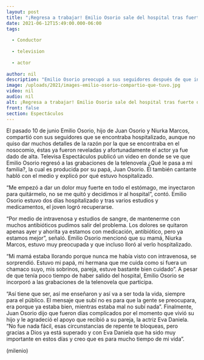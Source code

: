 ```yaml
---
layout: post
title: "¡Regresa a trabajar! Emilio Osorio sale del hospital tras fuerte dolor de estómago"
date: 2021-06-12T15:49:00.000-06:00
tags:
  
  - Conductor
  
  - television
  
  - actor
  
author: nil
description: "Emilio Osorio preocupó a sus seguidores después de que ingresó al hospital, afortunadamente ya salió y se incorporó a las grabaciones de la telenovela en la que participa."
image: /uploads/2021/images-emilio-osorio-compartio-que-tuvo.jpg
video: nil
audio: nil
alt: ¡Regresa a trabajar! Emilio Osorio sale del hospital tras fuerte dolor de estómago
front: false
section: Espectáculos
---
```


El pasado 10 de junio Emilio Osorio, hijo de Juan Osorio y Niurka Marcos, compartió con sus seguidores que se encontraba hospitalizado, aunque no quiso dar muchos detalles de la razón por la que se encontraba en el nosocomio, éstas ya fueron reveladas y afortunadamente el actor ya fue dado de alta. 
Televisa Espectáculos publicó un video en donde se ve que Emilio Osorio regresó a las grabaciones de la telenovela ¿Qué le pasa a mi familia?, la cual es producida por su papá, Juan Osorio. El también cantante habló con el medio y explicó por qué estuvo hospitalizado. 

“Me empezó a dar un dolor muy fuerte en todo el estómago, me inyectaron para quitármelo, no se me quitó y decidimos ir al hospital”, contó. 
Emilio Osorio estuvo dos días hospitalizado y tras varios estudios y medicamentos, el joven logró recuperarse. 

“Por medio de intravenosa y estudios de sangre, de mantenerme con muchos antibióticos pudimos salir del problema. Los dolores se quitaron apenas ayer y ahorita ya estamos con medicación, antibiótico, pero ya estamos mejor”, señaló. 
Emilio Osorio mencionó que su mamá, Niurka Marcos, estuvo muy preocupada y que incluso lloró al verlo hospitalizado. 

“Mi mamá estaba llorando porque nunca me había visto con intravenosa, se sorprendió. Estuvo mi papá, mi hermana que me cuida como si fuera un chamaco suyo, mis sobrinos, pareja, estuve bastante bien cuidado”. A pesar de que tenía poco tiempo de haber salido del hospital, Emilio Osorio se incorporó a las grabaciones de la telenovela que participa. 

“Así tiene que ser, así me enseñaron y así va a ser toda la vida, siempre para el público. El mensaje que subí no es para que la gente se preocupara, era porque ya estaba bien, mientras estaba mal no subí nada”. 
Finalmente, Juan Osorio dijo que fueron días complicados por el momento que vivió su hijo y le agradeció el apoyo que recibió a su pareja, la actriz Eva Daniela. 
“No fue nada fácil, esas circunstancias de repente te bloqueas, pero gracias a Dios ya está superado y con Eva Daniela que ha sido muy importante en estos días y creo que es para mucho tiempo de mi vida”. 

(milenio)